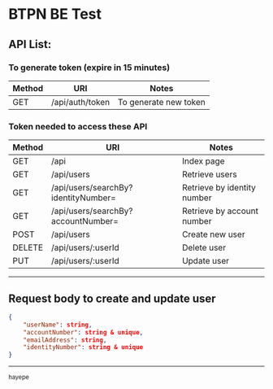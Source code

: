 # BTPN BE Test

## API List:

### To generate token (expire in 15 minutes)

| Method | URI             | Notes                 |
| ------ | --------------- | --------------------- |
| GET    | /api/auth/token | To generate new token |

### Token needed to access these API

| Method | URI                                 | Notes                       |
| ------ | ----------------------------------- | --------------------------- |
| GET    | /api                                | Index page                  |
| GET    | /api/users                          | Retrieve users              |
| GET    | /api/users/searchBy?identityNumber= | Retrieve by identity number |
| GET    | /api/users/searchBy?accountNumber=  | Retrieve by account number  |
| POST   | /api/users                          | Create new user             |
| DELETE | /api/users/:userId                  | Delete user                 |
| PUT    | /api/users/:userId                  | Update user                 |

---

## Request body to create and update user

```json
{
    "userName": string,
    "accountNumber": string & unique,
    "emailAddress": string,
    "identityNumber": string & unique
}
```

---

<small>hayepe</smal>
